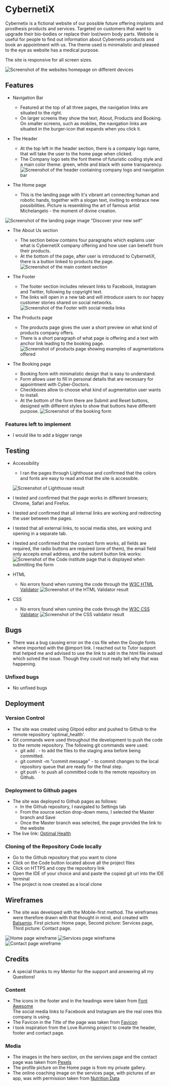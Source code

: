 # CybernetiX

Cybernetix is a fictional website of our possible future offering implants and prosthesis products and services. Targeted on customers that want to upgrade their bio-bodies or replace their lost/worn body parts. Website is useful for people to find out information about Cybernetix products and book an appointment with us. The theme used is minimalistic and pleased to the eye as website has a medical purpose.

The site is responsive for all screen sizes.

![Screenshot of the websites homepage on different devices](assets/images/mockup-readme.webp) 

## Features
* Navigation Bar
    -  Featured at the top of all three pages, the navigation links are situated to the right. 
    -  On larger screens they show the text; About, Products and Booking. On smaller screens, such as mobiles, the navigation links are situated in the burger-icon that expands when you click it.


* The Header
    -  At the top left in the header section, there is a company logo name, that will take the user to the home page when clicked.   
    -   The Company logo sets the font theme of futuristic coding style and a main color theme: green, white and black with some transparency.
![Screenshot of the header containing company logo and navigation bar](/assets/images/header-readme.png)

* The Home page
    -   This is the landing page with it's vibrant art connecting human and robotic hands, together with a slogan text, inviting to embrace new possibilities. Picture is resembling the art of famous artist Michelangelo - the moment of divine creation.

![Screenshot of the landing page image  "Discover your new self"](/assets/images/landing-readme.png)

* The About Us section
    -   The section below contains four paragraphs which explains user what is CybernetiX company offering and how user can benefit from their products.
    - At the bottom of the page, after user is introduced to CybernetiX, there is a button linked to products the page.
![Screenshot of the main content section](/assets/images/main-readme.png)


* The Footer
    -   The footer section includes relevant links to Facebook, Instagram and Twitter, following by copyright text.
    -   The links will open in a new tab and will introduce users to our happy customer stories shared on social networks.
![Screenshot of the Footer with social media links](/assets/images/footer-readme.png)

* The Products page
    -   The products page gives the user a short preview on what kind of products company offers.
    -   There is a short paragraph of what page is offering and a text with anchor link leading to the booking page.
![Screenshot of products page showing examples of augmentations offered](/assets/images/products-readme.png)

* The Booking page
    -   Booking form with minimalistic design that is easy to understand.
    -   Form allows user to fill in personal details that are necessary for appointment with Cyber-Doctors.
    -   Checkboxes allow to choose what kind of augmentation user wants to install.
    -   At the bottom of the form there are Submit and Reset buttons, designed with different styles to show that buttons have different purpose.
![Screenshot of the booking form](/assets/images/booking-readme.png)    

### Features left to implement
-   I would like to add a bigger range

## Testing
-   Accessibility
    -   I ran the pages through Lighthouse and confirmed that the colors and fonts are easy to read and that the site is accessible.
    
    ![Screenshot of Lighthouse result](/assets/images/lighthouse_score.png)
 
-   I tested and confirmed that the page works in different browsers; Chrome, Safari and Firefox.
-   I tested and confirmed that all internal links are working and redirecting the user between the pages.
-   I tested that all external links, to social media sites, are woking and opening in a separate tab.
-   I tested and confirmed that the contact form works, all fields are required, the radio buttons are required (one of them), the email field only accepts email address, and the submit button link works:
![Screenshot of the Code institute page that is displayed when submitting the form](/assets/images/code_institute_form.png)

-   HTML
    -   No errors found when running the code through the [W3C HTML Validator](https://validator.w3.org/)
![Screenshot of the HTML Validator result](/assets/images/html_validator.png)

-   CSS
    -   No errors found when running the code through the [W3C CSS Validator](https://jigsaw.w3.org/css-validator/) 
![Screenshot of the CSS validator result](/assets/images/css_validator.png)    

## Bugs
-   There was a bug causing error on the css file when the Google fonts where imported with the @import link. 
I reached out to Tutor support that helped me and advised to use the link to add in the html file instead which solved the issue. Though they could not really tell why that was happening.
### Unfixed bugs
-   No unfixed bugs

## Deployment

### Version Control
-   The site was created using Gitpod editor and pushed to Github to the remote repository 'optimal_health'.
-   Git commands were used throughout the development to push the code to the remote repository. The following git commands were used:
    -   git add . - to add the files to the staging area before being committed.
    -   git commit -m "commit message" - to commit changes to the local repository queue that are ready for the final step.
    -   git push - to push all committed code to the remote repository on Github.

### Deployment to Github pages
-   The site was deployed to Github pages as follows:
    -   In the Github repository, I navigated to Settings tab
    -   From the source section drop-down menu, I selected the Master branch and Save
    -   Once the Master branch was selected, the page provided the link to the website
-   The live link: [Optimal Health](https://sophietiger.github.io/optimal_health/)

### Cloning of the Repository Code locally
-   Go to the Github repository that you want to clone
-   Click on the Code button located above all the project files
-   Click on HTTPS and copy the repository link
-   Open the IDE of your choice and and paste the copied git url into the IDE terminal
-   The project is now created as a local clone

## Wireframes
-   The site was developed with the Mobile-first method. The wireframes were therefore drawn with that thought in mind, and created with [Balsamiq](https://balsamiq.cloud/snx9v5f/pmhksri/rB1D0). First picture: Home page, Second picture: Services page, Third picture: Contact page.

![Home page wireframe](/assets/images/wireframe_index.png) ![Services page wireframe](/assets/images/wireframe_services.png) ![Contact page wireframe](/assets/images/wireframe_contact.png)

## Credits
-   A special thanks to my Mentor for the support and answering all my Questions!
### Content
-   The icons in the footer and in the headings were taken from [Font Awesome](https://fontawesome.com/)   
The social media links to Facebook and Instagram are the real ones this company is using.
-   The Favicon in the Title of the page was taken from [Favicon](https://favicon.io/emoji-favicons/)
-   I took inspiration from the Love Running project to create the header, footer and contact page.
### Media
-   The images in the hero section, on the servives page and the contact page was taken from [Pexels](https://www.pexels.com/)
-   The profile picture on the Home page is from my private gallery.
-   The online coaching image on the services page, with pictures of an app, was with permission taken from [Nutrition Data](https://nutritiondata.se/)




